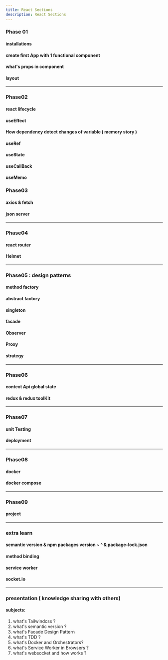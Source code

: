 ```yaml
---
title: React Sections
description: React Sections
---
```


### Phase 01
#### installations
#### create first App with 1 functional component
#### what's props in component
#### layout

---
### Phase02
#### react lifecycle
#### useEffect
#### How dependency detect changes of variable ( memory story )
#### useRef
#### useState
#### useCallBack
#### useMemo

### Phase03 
#### axios & fetch
#### json server

---
### Phase04
#### react router
#### Helmet

---
### Phase05 : design patterns
#### method factory
#### abstract factory
#### singleton
#### facade
#### Observer
#### Proxy
#### strategy

---
### Phase06
#### context Api global state
#### redux & redux toolKit

---
### Phase07
#### unit Testing
#### deployment

---
### Phase08
#### docker
#### docker compose

--- 
### Phase09
#### project

---
### extra learn
#### semantic version & npm packages version ~ ^ & package-lock.json
#### method binding
#### service worker
#### socket.io



---
### presentation ( knowledge sharing with others)
#### subjects:

1. what's Tailwindcss ? 
2. what's semantic version ?
3. what's Facade Design Pattern 
4. what's TDD ?
5. what's Docker and Orchestrators?
6. what's Service Worker in Browsers ?
7. what's websocket and how works ?